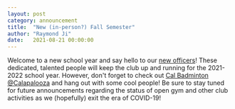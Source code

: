```yaml
---
layout: post
category: announcement
title:  "New (in-person?) Fall Semester"
author: "Raymond Ji"
date:   2021-08-21 00:00:00
---
```


Welcome to a new school year and say hello to our [new officers](./meet-officers.html)! These dedicated, talented people will keep the club up and running for the 2021-2022 school year. However, don't forget to check out [Cal Badminton @Calapalooza](./images/flyer_fall_2021.jpg) and hang out with some cool people! Be sure to stay tuned for future announcements regarding the status of open gym and other club activities as we (hopefully) exit the era of COVID-19!
